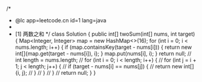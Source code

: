 /*
 * @lc app=leetcode.cn id=1 lang=java
 *
 * [1] 两数之和
 */
class Solution {
    public int[] twoSum(int[] nums, int target) {
        Map<Integer, Integer> map = new HashMap<>(16);
        for (int i = 0; i < nums.length; i++) {
            if (map.containsKey(target - nums[i])) {
                return new int[]{map.get(target - nums[i]), i};
            }
            map.put(nums[i], i);
        }
        return null;
        // int length = nums.length;
        // for (int i = 0; i < length; i++) {
        //     for (int j = i + 1; j < length; j++) {
        //         if (target - nums[i] == nums[j]) {
        //             return new int[]{i, j};
        //         }
        //     }
        // }
        // return null;
    }
}

